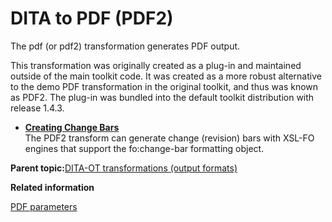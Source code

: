 # DITA to PDF \(PDF2\)

The pdf \(or pdf2\) transformation generates PDF output.

This transformation was originally created as a plug-in and maintained outside of the main toolkit code. It was created as a more robust alternative to the demo PDF transformation in the original toolkit, and thus was known as PDF2. The plug-in was bundled into the default toolkit distribution with release 1.4.3.

-   **[Creating Change Bars](../user-guide/pdf2-creating-change-bars.md)**  
The PDF2 transform can generate change \(revision\) bars with XSL-FO engines that support the fo:change-bar formatting object.

**Parent topic:**[DITA-OT transformations \(output formats\)](../user-guide/AvailableTransforms.md)

**Related information**  


[PDF parameters](../parameters/parameters-pdf.md)

